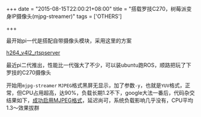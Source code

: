 +++
date = "2015-08-15T22:00:21+08:00"
title = "搭载罗技C270，树莓派变身IP摄像头(mjpg-streamer)"
tags = ['OTHERS']

+++

最开始pi一代是搭配自带摄像头模块，采用这里的方案

[h264_v4l2_rtspserver](https://github.com/mpromonet/h264_v4l2_rtspserver)

最近pi二代推出，性能比一代强大了不少，可以装ubuntu跑ROS，顺路把玩了下罗技的C270摄像头

开始用`mjpg-streamer` `MJPEG`格式黑屏无显示，加了参数`-y`，也就是`YUV`格式，正常，但CPU占用超高，达90%，负载长期1.2不下，google大法一番后，代码杂交结果如下，[成功启用MJPEG格式](https://github.com/ferstar/mjpg-streamer-diy/blob/master/README.md)，延迟尚可，系统负载影响几乎没有，CPU平均1.3～效果拔群